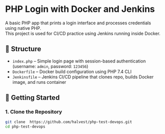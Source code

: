 # PHP Login with Docker and Jenkins

A basic PHP app that prints a login interface and processes credentials using native PHP.  
This project is used for CI/CD practice using Jenkins running inside Docker.

## 🧱 Structure

- `index.php` – Simple login page with session-based authentication (username: `admin`, password: `123456`)
- `Dockerfile` – Docker build configuration using PHP 7.4 CLI
- `Jenkinsfile` – Jenkins CI/CD pipeline that clones repo, builds Docker image, and runs container

## 🚀 Getting Started

### 1. Clone the Repository

```bash
git clone  https://github.com/halvest/php-test-devops.git
cd php-test-devops
